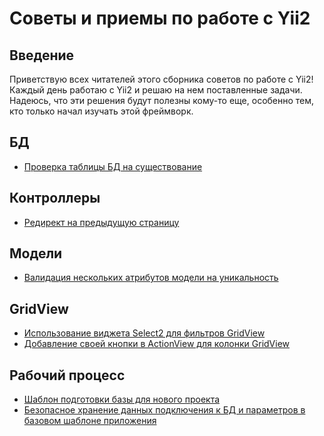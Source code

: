 # Советы и приемы по работе с Yii2

## Введение

Приветствую всех читателей этого сборника советов по работе с Yii2!
Каждый день работаю с Yii2 и решаю на нем поставленные задачи. Надеюсь, что эти решения будут полезны кому-то еще, особенно тем, кто только начал изучать этой фреймворк.

## БД
* [Проверка таблицы БД на существование](tips/db/proverka-tablicy-bd-na-sushhestvovanie.md)

## Контроллеры
* [Редирект на предыдущую страницу](tips/controllers/redirekt-na-predydushhuju-stranicu.md)

## Модели
* [Валидация нескольких атрибутов модели на уникальность](tips/models/validacija-neskolkih-atributov-modeli-na-unikalnost.md)

## GridView
* [Использование виджета Select2 для фильтров GridView](tips/gridview/ispolzovanie-vidzheta-select2-dlja-filtrov-gridview.md)
* [Добавление своей кнопки в ActionView для колонки GridView](/tips/gridview/dobavlenie-svoej-knopki-v-actionview-dlja-kolonki-gridview/dobavlenie-svoej-knopki-v-аctionview-dlja-кolonki-gridview.md)

## Рабочий процесс
* [Шаблон подготовки базы для нового проекта](/tips/workflow/shablon-podgotovki-bazy-dlja-novogo-proekta.md)
* [Безопасное хранение данных подключения к БД и параметров в базовом шаблоне приложения](/tips/workflow/bezopasnoe-hranenie-dannyh-podkljuchenija-k-bd-i-parametrov-v-bazovom-shablone-prilozhenija.md)

